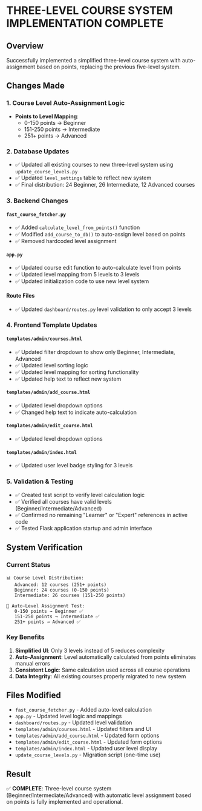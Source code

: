 # THREE-LEVEL COURSE SYSTEM IMPLEMENTATION COMPLETE

## Overview
Successfully implemented a simplified three-level course system with auto-assignment based on points, replacing the previous five-level system.

## Changes Made

### 1. Course Level Auto-Assignment Logic
- **Points to Level Mapping**: 
  - 0-150 points → Beginner
  - 151-250 points → Intermediate  
  - 251+ points → Advanced

### 2. Database Updates
- ✅ Updated all existing courses to new three-level system using `update_course_levels.py`
- ✅ Updated `level_settings` table to reflect new system
- ✅ Final distribution: 24 Beginner, 26 Intermediate, 12 Advanced courses

### 3. Backend Changes

#### `fast_course_fetcher.py`
- ✅ Added `calculate_level_from_points()` function
- ✅ Modified `add_course_to_db()` to auto-assign level based on points
- ✅ Removed hardcoded level assignment

#### `app.py` 
- ✅ Updated course edit function to auto-calculate level from points
- ✅ Updated level mapping from 5 levels to 3 levels
- ✅ Updated initialization code to use new level system

#### Route Files
- ✅ Updated `dashboard/routes.py` level validation to only accept 3 levels

### 4. Frontend Template Updates

#### `templates/admin/courses.html`
- ✅ Updated filter dropdown to show only Beginner, Intermediate, Advanced
- ✅ Updated level sorting logic  
- ✅ Updated level mapping for sorting functionality
- ✅ Updated help text to reflect new system

#### `templates/admin/add_course.html`
- ✅ Updated level dropdown options
- ✅ Changed help text to indicate auto-calculation

#### `templates/admin/edit_course.html`
- ✅ Updated level dropdown options

#### `templates/admin/index.html`
- ✅ Updated user level badge styling for 3 levels

### 5. Validation & Testing
- ✅ Created test script to verify level calculation logic
- ✅ Verified all courses have valid levels (Beginner/Intermediate/Advanced)
- ✅ Confirmed no remaining "Learner" or "Expert" references in active code
- ✅ Tested Flask application startup and admin interface

## System Verification

### Current Status
```
📊 Course Level Distribution:
   Advanced: 12 courses (251+ points)
   Beginner: 24 courses (0-150 points)  
   Intermediate: 26 courses (151-250 points)

🧪 Auto-Level Assignment Test:
   0-150 points → Beginner ✅
   151-250 points → Intermediate ✅  
   251+ points → Advanced ✅
```

### Key Benefits
1. **Simplified UI**: Only 3 levels instead of 5 reduces complexity
2. **Auto-Assignment**: Level automatically calculated from points eliminates manual errors
3. **Consistent Logic**: Same calculation used across all course operations
4. **Data Integrity**: All existing courses properly migrated to new system

## Files Modified
- `fast_course_fetcher.py` - Added auto-level calculation
- `app.py` - Updated level logic and mappings  
- `dashboard/routes.py` - Updated level validation
- `templates/admin/courses.html` - Updated filters and UI
- `templates/admin/add_course.html` - Updated form options
- `templates/admin/edit_course.html` - Updated form options  
- `templates/admin/index.html` - Updated user level display
- `update_course_levels.py` - Migration script (one-time use)

## Result
✅ **COMPLETE**: Three-level course system (Beginner/Intermediate/Advanced) with automatic level assignment based on points is fully implemented and operational.
